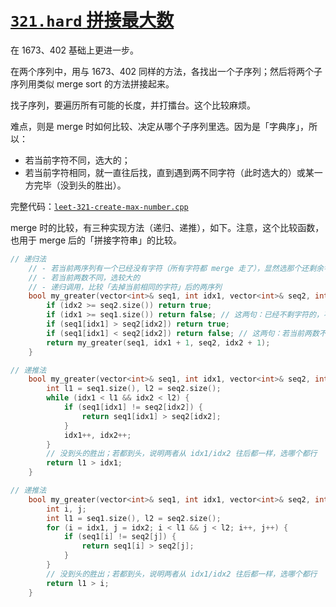 # [`321.hard` 拼接最大数](https://leetcode.cn/problems/create-maximum-number/)

在 1673、402 基础上更进一步。

在两个序列中，用与 1673、402 同样的方法，各找出一个子序列；然后将两个子序列用类似 merge sort 的方法拼接起来。

找子序列，要遍历所有可能的长度，并打擂台。这个比较麻烦。

难点，则是 merge 时如何比较、决定从哪个子序列里选。因为是「字典序」，所以：
- 若当前字符不同，选大的；
- 若当前字符相同，就一直往后找，直到遇到两不同字符（此时选大的）或某一方完毕（没到头的胜出）。

完整代码：[`leet-321-create-max-number.cpp`](code/leet-321-create-max-number.cpp)

merge 时的比较，有三种实现方法（递归、递推），如下。注意，这个比较函数，也用于 merge 后的「拼接字符串」的比较。

```cpp
// 递归法
    // - 若当前两序列有一个已经没有字符（所有字符都 merge 走了），显然选那个还剩余字符的
    // - 若当前两数不同，选较大的
    // - 递归调用，比较「去掉当前相同的字符」后的两序列
    bool my_greater(vector<int>& seq1, int idx1, vector<int>& seq2, int idx2) {
        if (idx2 >= seq2.size()) return true;
        if (idx1 >= seq1.size()) return false; // 这两句：已经不剩字符的，不选；还有字符的，选
        if (seq1[idx1] > seq2[idx2]) return true;
        if (seq1[idx1] < seq2[idx2]) return false; // 这两句：若当前两数不同，选较大的
        return my_greater(seq1, idx1 + 1, seq2, idx2 + 1);
    }

// 递推法
    bool my_greater(vector<int>& seq1, int idx1, vector<int>& seq2, int idx2) {
        int l1 = seq1.size(), l2 = seq2.size();
        while (idx1 < l1 && idx2 < l2) {
            if (seq1[idx1] != seq2[idx2]) {
                return seq1[idx1] > seq2[idx2];
            }
            idx1++, idx2++;
        }
        // 没到头的胜出；若都到头，说明两者从 idx1/idx2 往后都一样，选哪个都行
        return l1 > idx1;
    }

// 递推法
    bool my_greater(vector<int>& seq1, int idx1, vector<int>& seq2, int idx2) {
        int i, j;
        int l1 = seq1.size(), l2 = seq2.size();
        for (i = idx1, j = idx2; i < l1 && j < l2; i++, j++) {
            if (seq1[i] != seq2[j]) {
                return seq1[i] > seq2[j];
            }
        }
        // 没到头的胜出；若都到头，说明两者从 idx1/idx2 往后都一样，选哪个都行
        return l1 > i;
    }
```
